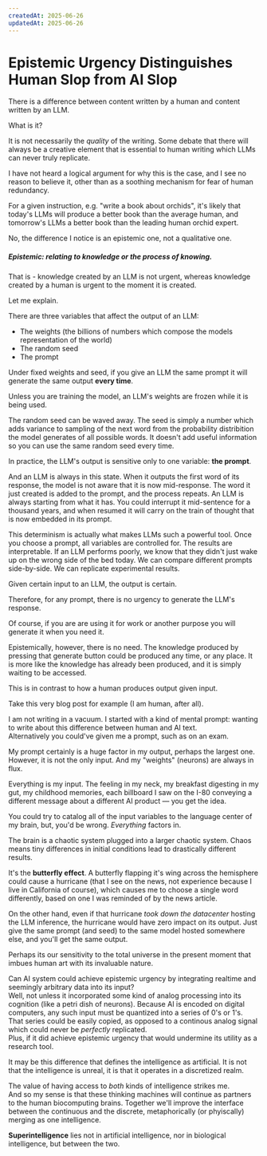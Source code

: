 ```yaml
---
createdAt: 2025-06-26
updatedAt: 2025-06-26
---
```


# Epistemic Urgency Distinguishes Human Slop from AI Slop

There is a difference between content written by a human and content written by an LLM.

What is it?

It is not necessarily the _quality_ of the writing. Some debate that there will always be a creative element that is essential to human writing which LLMs can never truly replicate.

I have not heard a logical argument for why this is the case, and I see no reason to believe it, other than as a soothing mechanism for fear of human redundancy.

For a given instruction, e.g. "write a book about orchids", it's likely that today's LLMs will produce a better book than the average human, and tomorrow's LLMs a better book than the leading human orchid expert.

No, the difference I notice is an epistemic one, not a qualitative one.

##### _Epistemic: relating to knowledge or the process of knowing._

That is - knowledge created by an LLM is not urgent, whereas knowledge created by a human is urgent to the moment it is created.

Let me explain.

There are three variables that affect the output of an LLM:

- The weights (the billions of numbers which compose the models representation of the world)
- The random seed
- The prompt

Under fixed weights and seed, if you give an LLM the same prompt it will generate the same output **every time**.

Unless you are training the model, an LLM's weights are frozen while it is being used.

The random seed can be waved away. The seed is simply a number which adds variance to sampling of the next word from the probability distribition the model generates of all possible words. It doesn't add useful information so you can use the same random seed every time.

In practice, the LLM's output is sensitive only to one variable: **the prompt**.

And an LLM is always in this state. When it outputs the first word of its response, the model is not aware that it is now mid-response. The word it just created is added to the prompt, and the process repeats. An LLM is always starting from what it has. You could interrupt it mid-sentence for a thousand years, and when resumed it will carry on the train of thought that is now embedded in its prompt.

This determinism is actually what makes LLMs such a powerful tool. Once you choose a prompt, all variables are controlled for. The results are interpretable. If an LLM performs poorly, we know that they didn't just wake up on the wrong side of the bed today. We can compare different prompts side-by-side. We can replicate experimental results.

Given certain input to an LLM, the output is certain.

Therefore, for any prompt, there is no urgency to generate the LLM's response.

Of course, if you are are using it for work or another purpose you will generate it when you need it.

Epistemically, however, there is no need. The knowledge produced by pressing that generate button could be produced any time, or any place. It is more like the knowledge has already been produced, and it is simply waiting to be accessed.

This is in contrast to how a human produces output given input.

Take this very blog post for example (I am human, after all).

I am not writing in a vacuum. I started with a kind of mental prompt: wanting to write about this difference between human and AI text.  
Alternatively you could've given me a prompt, such as on an exam.

My prompt certainly is a huge factor in my output, perhaps the largest one. However, it is not the only input. And my "weights" (neurons) are always in flux.

Everything is my input. The feeling in my neck, my breakfast digesting in my gut, my childhood memories, each billboard I saw on the I-80 conveying a different message about a different AI product — you get the idea.

You could try to catalog all of the input variables to the language center of my brain, but, you'd be wrong. _Everything_ factors in.

The brain is a chaotic system plugged into a larger chaotic system. Chaos means tiny differences in initial conditions lead to drastically different results.

It's the **butterfly effect**. A butterfly flapping it's wing across the hemisphere could cause a hurricane (that I see on the news, not experience because I live in California of course), which causes me to choose a single word differently, based on one I was reminded of by the news article.

On the other hand, even if that hurricane _took down the datacenter_ hosting the LLM inference, the hurricane would have zero impact on its output. Just give the same prompt (and seed) to the same model hosted somewhere else, and you'll get the same output.

Perhaps its our sensitivity to the total universe in the present moment that imbues human art with its invaluable nature.

Can AI system could achieve epistemic urgency by integrating realtime and seemingly arbitrary data into its input?  
Well, not unless it incorporated some kind of analog processing into its cognition (like a petri dish of neurons). Because AI is encoded on digital computers, any such input must be quantized into a series of 0's or 1's. That series could be easily copied, as opposed to a continous analog signal which could never be _perfectly_ replicated.  
Plus, if it did achieve epistemic urgency that would undermine its utility as a research tool.

It may be this difference that defines the intelligence as artificial. It is not that the intelligence is unreal, it is that it operates in a discretized realm.

The value of having access to _both_ kinds of intelligence strikes me.  
And so my sense is that these thinking machines will continue as partners to the human biocomputing brains. Together we'll improve the interface between the continuous and the discrete, metaphorically (or phyiscally) merging as one intelligence.

**Superintelligence** lies not in artificial intelligence, nor in biological intelligence, but between the two.
